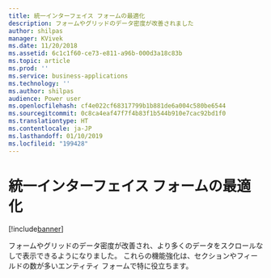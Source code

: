 ```yaml
---
title: 統一インターフェイス フォームの最適化
description: フォームやグリッドのデータ密度が改善されました
author: shilpas
manager: KVivek
ms.date: 11/20/2018
ms.assetid: 6c1c1f60-ce73-e811-a96b-000d3a18c83b
ms.topic: article
ms.prod: ''
ms.service: business-applications
ms.technology: ''
ms.author: shilpas
audience: Power user
ms.openlocfilehash: cf4e022cf68317799b1b881de6a004c580be6544
ms.sourcegitcommit: 0c8ca4eaf47f7f4b83f1b544b910e7cac92bd1f0
ms.translationtype: HT
ms.contentlocale: ja-JP
ms.lasthandoff: 01/10/2019
ms.locfileid: "199428"
---
```

# <a name="unified-interface-form-optimizations"></a>統一インターフェイス フォームの最適化


[!include[banner](../../includes/banner.md)]

フォームやグリッドのデータ密度が改善され、より多くのデータをスクロールなしで表示できるようになりました。 これらの機能強化は、セクションやフィールドの数が多いエンティティ フォームで特に役立ちます。
